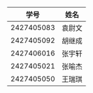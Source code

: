 |    学号    |  姓名  |
| :--------: | :----: |
| 2427405083 | 袁尉文 |
| 2427405092 | 胡继成 |
| 2427406016 | 张宇轩 |
| 2427405021 | 张喻杰 |
| 2427405050 | 王瑞琪 |

